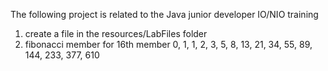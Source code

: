 The following project is related to the Java junior developer IO/NIO training  
1) create a file in the resources/LabFiles folder
2) fibonacci member for 16th member 0, 1, 1, 2, 3, 5, 8, 13, 21, 34, 55, 89, 144, 233, 377, 610
